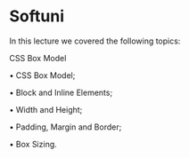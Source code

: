 # Softuni

In this lecture we covered the following topics:

CSS Box Model

• CSS Box Model;

• Block and Inline Elements;

• Width and Height;

• Padding, Margin and Border;

• Box Sizing.